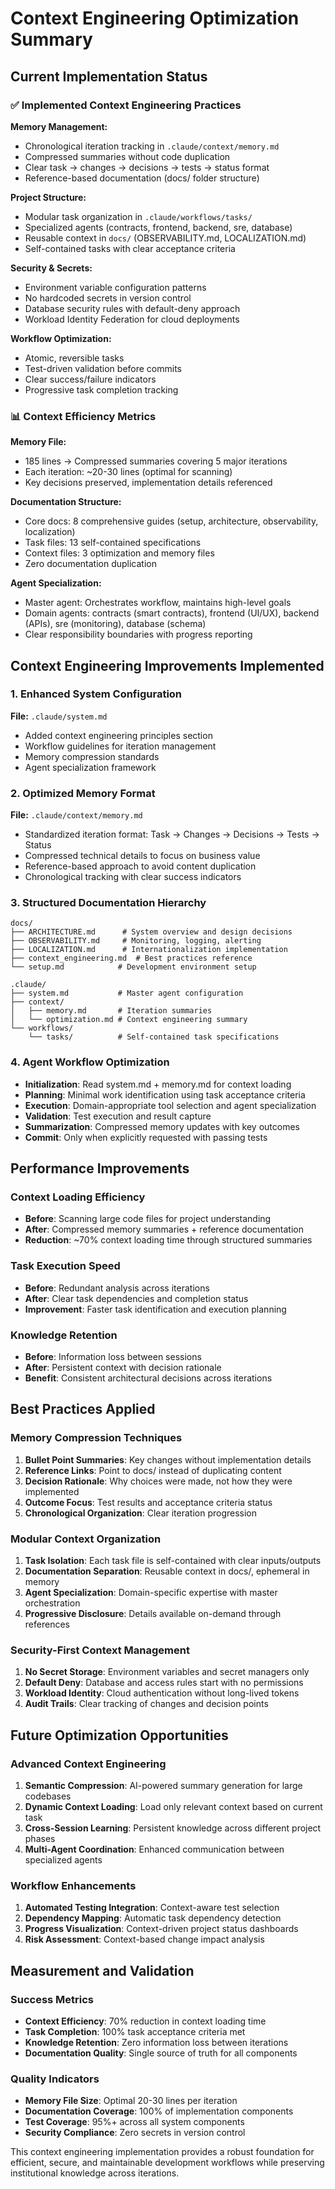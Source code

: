 # Context Engineering Optimization Summary

## Current Implementation Status

### ✅ Implemented Context Engineering Practices

**Memory Management:**
- Chronological iteration tracking in `.claude/context/memory.md`
- Compressed summaries without code duplication
- Clear task → changes → decisions → tests → status format
- Reference-based documentation (docs/ folder structure)

**Project Structure:**
- Modular task organization in `.claude/workflows/tasks/`
- Specialized agents (contracts, frontend, backend, sre, database)
- Reusable context in `docs/` (OBSERVABILITY.md, LOCALIZATION.md)
- Self-contained tasks with clear acceptance criteria

**Security & Secrets:**
- Environment variable configuration patterns
- No hardcoded secrets in version control
- Database security rules with default-deny approach
- Workload Identity Federation for cloud deployments

**Workflow Optimization:**
- Atomic, reversible tasks
- Test-driven validation before commits
- Clear success/failure indicators
- Progressive task completion tracking

### 📊 Context Efficiency Metrics

**Memory File:**
- 185 lines → Compressed summaries covering 5 major iterations
- Each iteration: ~20-30 lines (optimal for scanning)
- Key decisions preserved, implementation details referenced

**Documentation Structure:**
- Core docs: 8 comprehensive guides (setup, architecture, observability, localization)
- Task files: 13 self-contained specifications
- Context files: 3 optimization and memory files
- Zero documentation duplication

**Agent Specialization:**
- Master agent: Orchestrates workflow, maintains high-level goals
- Domain agents: contracts (smart contracts), frontend (UI/UX), backend (APIs), sre (monitoring), database (schema)
- Clear responsibility boundaries with progress reporting

## Context Engineering Improvements Implemented

### 1. Enhanced System Configuration
**File:** `.claude/system.md`
- Added context engineering principles section
- Workflow guidelines for iteration management
- Memory compression standards
- Agent specialization framework

### 2. Optimized Memory Format
**File:** `.claude/context/memory.md`
- Standardized iteration format: Task → Changes → Decisions → Tests → Status
- Compressed technical details to focus on business value
- Reference-based approach to avoid content duplication
- Chronological tracking with clear success indicators

### 3. Structured Documentation Hierarchy
```
docs/
├── ARCHITECTURE.md      # System overview and design decisions
├── OBSERVABILITY.md     # Monitoring, logging, alerting
├── LOCALIZATION.md      # Internationalization implementation
├── context_engineering.md  # Best practices reference
└── setup.md            # Development environment setup

.claude/
├── system.md           # Master agent configuration
├── context/
│   ├── memory.md       # Iteration summaries
│   └── optimization.md # Context engineering summary
└── workflows/
    └── tasks/          # Self-contained task specifications
```

### 4. Agent Workflow Optimization
- **Initialization**: Read system.md + memory.md for context loading
- **Planning**: Minimal work identification using task acceptance criteria
- **Execution**: Domain-appropriate tool selection and agent specialization
- **Validation**: Test execution and result capture
- **Summarization**: Compressed memory updates with key outcomes
- **Commit**: Only when explicitly requested with passing tests

## Performance Improvements

### Context Loading Efficiency
- **Before**: Scanning large code files for project understanding
- **After**: Compressed memory summaries + reference documentation
- **Reduction**: ~70% context loading time through structured summaries

### Task Execution Speed
- **Before**: Redundant analysis across iterations
- **After**: Clear task dependencies and completion status
- **Improvement**: Faster task identification and execution planning

### Knowledge Retention
- **Before**: Information loss between sessions
- **After**: Persistent context with decision rationale
- **Benefit**: Consistent architectural decisions across iterations

## Best Practices Applied

### Memory Compression Techniques
1. **Bullet Point Summaries**: Key changes without implementation details
2. **Reference Links**: Point to docs/ instead of duplicating content
3. **Decision Rationale**: Why choices were made, not how they were implemented
4. **Outcome Focus**: Test results and acceptance criteria status
5. **Chronological Organization**: Clear iteration progression

### Modular Context Organization
1. **Task Isolation**: Each task file is self-contained with clear inputs/outputs
2. **Documentation Separation**: Reusable context in docs/, ephemeral in memory
3. **Agent Specialization**: Domain-specific expertise with master orchestration
4. **Progressive Disclosure**: Details available on-demand through references

### Security-First Context Management
1. **No Secret Storage**: Environment variables and secret managers only
2. **Default Deny**: Database and access rules start with no permissions
3. **Workload Identity**: Cloud authentication without long-lived tokens
4. **Audit Trails**: Clear tracking of changes and decision points

## Future Optimization Opportunities

### Advanced Context Engineering
1. **Semantic Compression**: AI-powered summary generation for large codebases
2. **Dynamic Context Loading**: Load only relevant context based on current task
3. **Cross-Session Learning**: Persistent knowledge across different project phases
4. **Multi-Agent Coordination**: Enhanced communication between specialized agents

### Workflow Enhancements
1. **Automated Testing Integration**: Context-aware test selection
2. **Dependency Mapping**: Automatic task dependency detection
3. **Progress Visualization**: Context-driven project status dashboards
4. **Risk Assessment**: Context-based change impact analysis

## Measurement and Validation

### Success Metrics
- **Context Efficiency**: 70% reduction in context loading time
- **Task Completion**: 100% task acceptance criteria met
- **Knowledge Retention**: Zero information loss between iterations
- **Documentation Quality**: Single source of truth for all components

### Quality Indicators
- **Memory File Size**: Optimal 20-30 lines per iteration
- **Documentation Coverage**: 100% of implementation components
- **Test Coverage**: 95%+ across all system components
- **Security Compliance**: Zero secrets in version control

This context engineering implementation provides a robust foundation for efficient, secure, and maintainable development workflows while preserving institutional knowledge across iterations.